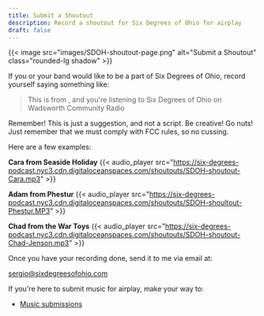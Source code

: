 ```yaml
---
title: Submit a Shoutout
description: Record a shoutout for Six Degrees of Ohio for airplay
draft: false
---
```

{{< image src="images/SDOH-shoutout-page.png" alt="Submit a Shoutout" class="rounded-lg shadow" >}}

If you or your band would like to be a part of Six Degrees of Ohio, record yourself saying something like:

> This is <name> from <city>, and you're listening to Six Degrees of Ohio on Wadsworth Community Radio

Remember! This is just a suggestion, and not a script. Be creative! Go nuts! Just remember that we must comply with FCC rules, so no cussing.

Here are a few examples:

**Cara from Seaside Holiday**
{{< audio_player src="https://six-degrees-podcast.nyc3.cdn.digitaloceanspaces.com/shoutouts/SDOH-shoutout-Cara.mp3" >}}

**Adam from Phestur**
{{< audio_player src="https://six-degrees-podcast.nyc3.cdn.digitaloceanspaces.com/shoutouts/SDOH-shoultout-Phestur.MP3" >}}

**Chad from the War Toys**
{{< audio_player src="https://six-degrees-podcast.nyc3.cdn.digitaloceanspaces.com/shoutouts/SDOH-shoutout-Chad-Jenson.mp3" >}}

Once you have your recording done, send it to me via email at:

sergio@sixdegreesofohio.com
 
If you're here to submit music for airplay, make your way to:
- [Music submissions](/page/how-to-submit)
